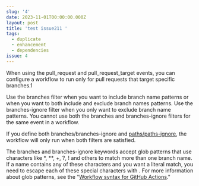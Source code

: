 ```yaml
---
slug: '4'
date: 2023-11-01T00:00:00.000Z
layout: post
title: 'test issue211 '
tags:
  - duplicate
  - enhancement
  - dependencies
issue: 4
---
```


When using the pull_request and pull_request_target events, you can configure a workflow to run only for pull requests that target specific branches.1
 
Use the branches filter when you want to include branch name patterns or when you want to both include and exclude branch names patterns. Use the branches-ignore filter when you only want to exclude branch name patterns. You cannot use both the branches and branches-ignore filters for the same event in a workflow.

If you define both branches/branches-ignore and [paths/paths-ignore](https://docs.github.com/en/actions/using-workflows/workflow-syntax-for-github-actions#onpushpull_requestpull_request_targetpathspaths-ignore), the workflow will only run when both filters are satisfied.

The branches and branches-ignore keywords accept glob patterns that use characters like *, **, +, ?, ! and others to match more than one branch name. If a name contains any of these characters and you want a literal match, you need to escape each of these special characters with \. For more information about glob patterns, see the "[Workflow syntax for GitHub Actions](https://docs.github.com/en/actions/using-workflows/workflow-syntax-for-github-actions#filter-pattern-cheat-sheet)."
